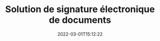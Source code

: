 ---
############################# Static ############################
layout: "product"
date: 2022-03-01T15:12:22
draft: false
#operation: 
#signaturetype: 
#fileformat: 
#productName: Java
lang: fr
#productCode: java
#otherformats: 
#breadcrumb: Put  signature on  for Java
product: "Signature"
product_tag: "signature"

############################# Head ############################
head_title: ".NET, Java, API cloud et applications de signature de documents en ligne"
head_description: "Obtenez une solution de signature électronique de documents tout-en-un pour les applications .NET, Java et cloud. Signez des formats de documents courants en ligne à l'aide d'une simple fonctionnalité de glisser-déposer"

############################# Header ############################
title: "Solution de signature électronique de documents"
description: "Signez des documents et des images numériques sur n'importe quelle plate-forme à l'aide de nos API flexibles et de nos solutions basées sur des applications pour les programmeurs et les utilisateurs finaux."

############################# APIs ###############################
apis:
  enable: true

  api:
    # api loop
    - title: "Les API GroupDocs.Signature High Code incluent"
      link: "/signature/"
      label: "Afficher toutes les API High Code"
      api_product:
        # api_product loop
        - link: "/signature/net/"
          img_alt: "GroupDocs.Signature for .NET"
          image: "/signature/groupdocs-signature-net.png"
          product: "GroupDocs.Signature for"
          platform: ".NET"
          content: "API .NET native pour ajouter, rechercher et vérifier les types de signature numérique les plus populaires dans Microsoft Office, PDF, images et divers autres formats dans les applications .NET."

        # api_product loop
        - link: "/signature/java/"
          img_alt: "GroupDocs.Signature for Java"
          image: "/signature/groupdocs-signature-java.png"
          product: "GroupDocs.Signature for"
          platform: "Java"
          content: "Donnez aux applications Java les capacités de signature électronique pour signer numériquement une large gamme de documents et d'images sur n'importe quel système d'exploitation avec JDK installé."

        # api_product loop
        - link: "/signature/nodejs-java/"
          img_alt: "GroupDocs.Signature for Node.js via Java"
          image: "/signature/groupdocs-signature-nodejs.png"
          product: "GroupDocs.Signature for"
          platform: "Node.js"
          content: "Notre solution Node.js étend vos applications métiers avec la signature numérique. Mettez facilement des signatures électroniques sur des documents et des formats d'images courants."

    # api loop
    - title: "Les API GroupDocs.Signature Low Code incluent"
      link: "https://products.groupdocs.cloud/signature"
      label: "Afficher toutes les API Low Code"
      api_product:
        # api_product loop
        - link: "https://products.groupdocs.cloud/signature/curl"
          img_alt: "GroupDocs.Signature Cloud for cURL"
          image: "https://www.groupdocs.cloud/templates/groupdocscloud/images/sdk/272x272/groupdocs_signature-for-curl.png"
          product: "GroupDocs.Signature"
          platform: "Cloud for cURL"
          content: "Travaillez avec l'API de signature de document cURL RESTful pour ajouter et manipuler différents types de signature dans tous les formats de documents courants, y compris PDF, Word, Excel et images."

        # api_product loop
        - link: "https://products.groupdocs.cloud/signature/net"
          img_alt: "GroupDocs.Signature Cloud SDK for .NET"
          image: "https://www.groupdocs.cloud/templates/groupdocscloud/images/sdk/272x272/groupdocs_signature-for-net.png"
          product: "GroupDocs.Signature"
          platform: "Cloud SDK for .NET"
          content: "Utilisez facilement l'API RESTful de signature électronique avec .NET SDK pour gérer la signature numérique dans un certain nombre de formats de documents dans les applications .NET."

        # api_product loop
        - link: "https://products.groupdocs.cloud/signature/java"
          img_alt: "GroupDocs.Signature Cloud SDK for Java"
          image: "https://www.groupdocs.cloud/templates/groupdocscloud/images/sdk/272x272/groupdocs_signature-for-java.png"
          product: "GroupDocs.Signature"
          platform: "Cloud SDK for Java"
          content: "Implémentez des fonctionnalités avancées de signature de documents dans vos applications Java avec le SDK de signature de documents spécialement conçu pour Java."

    # api loop
    - title: "GroupDocs.Signature Aucune application de code n'inclut"
      link: "https://products.groupdocs.app/signature"
      label: "Voir toutes les applications sans code"
      api_product:
        # api_product loop
        - link: "https://products.groupdocs.app/signature/total"
          img_alt: "GroupDocs.Signature Total"
          image: "https://www.aspose.cloud/templates/asposeapp/images/products/logo/aspose_signature-app.png"
          product: "GroupDocs.Signature"
          platform: "Total"
          content: "Signez des fichiers Microsoft Word, Excel, PowerPoint, Visio et PDF avec du texte, une image, un code-barres ou un code QR."

        # api_product loop
        - link: "https://products.groupdocs.app/signature/docx"
          img_alt: "GroupDocs.Signature DOCX"
          image: "https://www.aspose.cloud/templates/groupdocsapp/images/products/logo/groupdocs_words-app.png"
          product: "GroupDocs.Signature"
          platform: "DOCX"
          content: "Signez numériquement des documents Word en ligne directement depuis votre navigateur gratuitement."

        # api_product loop
        - link: "https://products.groupdocs.app/signature/pdf"
          img_alt: "GroupDocs.Signature PDF"
          image: "https://www.aspose.cloud/templates/groupdocsapp/images/products/logo/groupdocs_pdf-app.png"
          product: "GroupDocs.Signature"
          platform: "PDF"
          content: "Signez en ligne des fichiers PDF à l'aide de texte, d'image ou de code-barres depuis n'importe quel navigateur Web."

############################# Back to top ###############################
back_to_top:
  enable: true
---